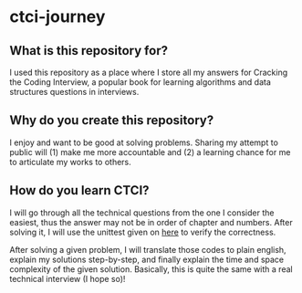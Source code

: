 # ctci-journey

## What is this repository for?
I used this repository as a place where I store all my answers for Cracking the Coding Interview, a popular book for learning algorithms and data structures questions in interviews.

## Why do you create this repository?
I enjoy and want to be good at solving problems. Sharing my attempt to public will (1) make me more accountable and (2) a learning chance for me to articulate my works to others.

## How do you learn CTCI?
I will go through all the technical questions from the one I consider the easiest, thus the answer may not be in order of chapter and numbers. After solving it, I will use the unittest given on [here](https://github.com/brianrahadi/CtCI-6th-Edition-Python) to verify the correctness.

After solving a given problem, I will translate those codes to plain english, explain my solutions step-by-step, and finally explain the time and space complexity of the given solution. Basically, this is quite the same with a real technical interview (I hope so)!



